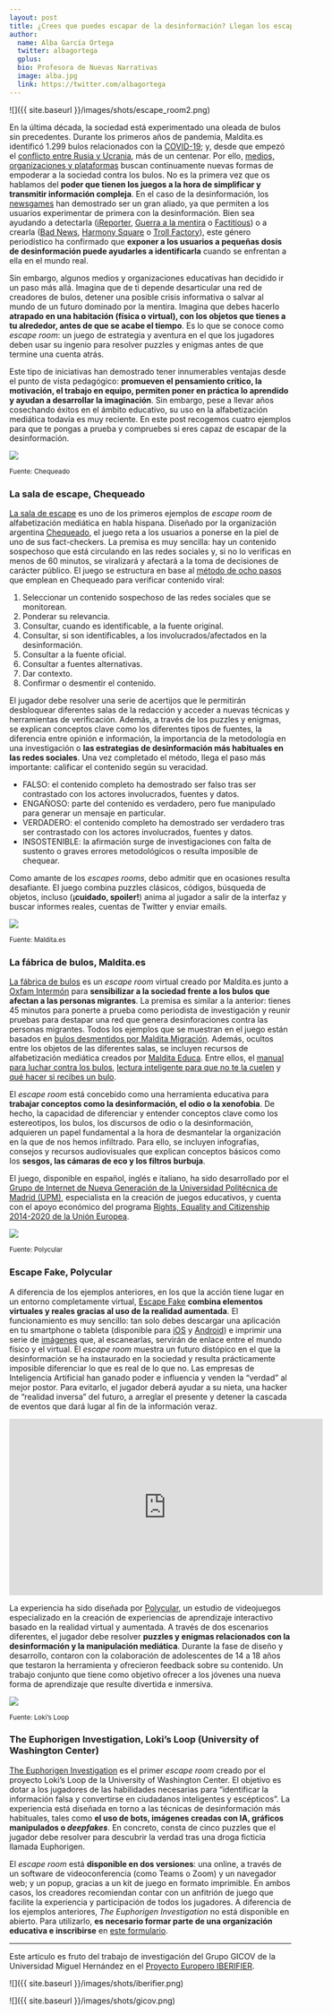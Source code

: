 ```yaml
---
layout: post
title: ¿Crees que puedes escapar de la desinformación? Llegan los escapes rooms de alfabetización mediática
author:
  name: Alba García Ortega
  twitter: albagortega
  gplus:  
  bio: Profesora de Nuevas Narrativas
  image: alba.jpg
  link: https://twitter.com/albagortega
---
```

![]({{ site.baseurl }}/images/shots/escape_room2.png)

En la última década, la sociedad está experimentado una oleada de bulos sin precedentes. Durante los primeros años de pandemia, Maldita.es identificó 1.299 bulos relacionados con la [COVID-19](https://maldita.es/malditobulo/20220808/coronavirus-bulos-pandemia-prevenir-virus-covid-19/); y, desde que empezó el [conflicto entre Rusia y Ucrania](https://maldita.es/malditobulo/20221021/conflicto-militar-rusia-ucrania-bulos/), más de un centenar. Por ello, [medios, organizaciones y plataformas](https://mip.umh.es/blog/2021/10/27/tiktok-desinformacion-alfabetizacion-mediatica/) buscan continuamente nuevas formas de empoderar a la sociedad contra los bulos. No es la primera vez que os hablamos del **poder que tienen los juegos a la hora de simplificar y transmitir información compleja**. En el caso de la desinformación, los [newsgames](https://mip.umh.es/blog/2021/05/27/vacuna-contra-desinformacion-newsgames-teoria-inoculacion/) han demostrado ser un gran aliado, ya que permiten a los usuarios experimentar de primera con la desinformación. Bien sea ayudando a detectarla ([iReporter](https://www.bbc.co.uk/news/resources/idt-8760dd58-84f9-4c98-ade2-590562670096), [Guerra a la mentira](https://lab.rtve.es/webdocs/guerra-mentira/es/) o [Factitious](http://factitious.augamestudio.com/#/)) o a crearla ([Bad News](https://www.getbadnews.com/en#intro), [Harmony Square](https://harmonysquare.game/en) o [Troll Factory](https://trollfactory.yle.fi/)), este género periodístico ha confirmado que **exponer a los usuarios a pequeñas dosis de desinformación puede ayudarles a identificarla** cuando se enfrentan a ella en el mundo real. 

Sin embargo, algunos medios y organizaciones educativas han decidido ir un paso más allá. Imagina que de ti depende desarticular una red de creadores de bulos, detener una posible crisis informativa o salvar al mundo de un futuro dominado por la mentira. Imagina que debes hacerlo **atrapado en una habitación (física o virtual), con los objetos que tienes a tu alrededor, antes de que se acabe el tiempo**. Es lo que se conoce como *escape room*: un juego de estrategia y aventura en el que los jugadores deben usar su ingenio para resolver puzzles y enigmas antes de que termine una cuenta atrás. 

Este tipo de iniciativas han demostrado tener innumerables ventajas desde el punto de vista pedagógico: **promueven el pensamiento crítico, la motivación, el trabajo en equipo, permiten poner en práctica lo aprendido y ayudan a desarrollar la imaginación**. Sin embargo, pese a llevar años cosechando éxitos en el ámbito educativo, su uso en la alfabetización mediática todavía es muy reciente. En este post recogemos cuatro ejemplos para que te pongas a prueba y compruebes si eres capaz de escapar de la desinformación. 

![](https://lh5.googleusercontent.com/N-n3OzyLK9TLri4EzPsOnbU_vVI-WHDSrYf_tSemg71_NTLN43p9VNSWw47ftm-8a9MDOWm4m0QUrvhpaLD7-_0zp-RMBpuRSZspqfxwKiVzORIlDP_nHiz-v5uFOxmeOufNV10JZyF6MAdFwWh3eTlOxhSwgBu_J2Dmrzn-zPbZbPod7Ds_iSIHOFn0xw)

<sup>Fuente: Chequeado

### **La sala de escape, Chequeado**

[La sala de escape](https://chequeado.com/saladeescape/) es uno de los primeros ejemplos de *escape room* de alfabetización mediática en habla hispana. Diseñado por la organización argentina [Chequeado](https://chequeado.com/), el juego reta a los usuarios a ponerse en la piel de uno de sus fact-checkers. La premisa es muy sencilla: hay un contenido sospechoso que está circulando en las redes sociales y, si no lo verificas en menos de 60 minutos, se viralizará y afectará a la toma de decisiones de carácter público. El juego se estructura en base al [método de ocho pasos](https://chequeado.com/metodo/) que emplean en Chequeado para verificar contenido viral: 

1. Seleccionar un contenido sospechoso de las redes sociales que se monitorean. 
2. Ponderar su relevancia.
3. Consultar, cuando es identificable, a la fuente original.
4. Consultar, si son identificables, a los involucrados/afectados en la desinformación.
5. Consultar a la fuente oficial.
6. Consultar a fuentes alternativas.
7. Dar contexto.
8. Confirmar o desmentir el contenido. 

El jugador debe resolver una serie de acertijos que le permitirán desbloquear diferentes salas de la redacción y acceder a nuevas técnicas y herramientas de verificación. Además, a través de los puzzles y enigmas, se explican conceptos clave como los diferentes tipos de fuentes, la diferencia entre opinión e información, la importancia de la metodología en una investigación o **las estrategias de desinformación más habituales en las redes sociales**. Una vez completado el método, llega el paso más importante: calificar el contenido según su veracidad. 

* FALSO: el contenido completo ha demostrado ser falso tras ser contrastado con los actores involucrados, fuentes y datos.
* ENGAÑOSO: parte del contenido es verdadero, pero fue manipulado para generar un mensaje en particular.
* VERDADERO: el contenido completo ha demostrado ser verdadero tras ser contrastado con los actores involucrados, fuentes y datos.
* INSOSTENIBLE: la afirmación surge de investigaciones con falta de sustento o graves errores metodológicos o resulta imposible de chequear.

Como amante de los *escapes rooms*, debo admitir que en ocasiones resulta desafiante. El juego combina puzzles clásicos, códigos, búsqueda de objetos, incluso (**¡cuidado, spoiler!**) anima al jugador a salir de la interfaz y buscar informes reales, cuentas de Twitter y enviar emails. 

![](https://lh3.googleusercontent.com/-XhDmig2VwEA3jaaXejvtJLx7mAYM6tz0ngcoDTOej00ZheSoVz2ntdu-KbmOBvXCOTKvMLKJey0iJe9-Erzg-hpyOpqyUTALP9KmyTJQ-47c4bKuK2So6fFW8IkJtDl5WP4Jf3GUqWOYgnTZ5oB7rmeee58DPj_SxhDkuByu2-oTWj-z_tpTIFu4BCKfQ)

<sup>Fuente: Maldita.es

### **La fábrica de bulos, Maldita.es**

[La fábrica de bulos](https://escaperoom.maldita.es/) es un *escape room* virtual creado por Maldita.es junto a [Oxfam Intermón](https://www.oxfamintermon.org/es) para **sensibilizar a la sociedad frente a los bulos que afectan a las personas migrantes**. La premisa es similar a la anterior: tienes 45 minutos para ponerte a prueba como periodista de investigación y reunir pruebas para destapar una red que genera desinforaciones contra las personas migrantes. Todos los ejemplos que se muestran en el juego están basados en [bulos desmentidos por Maldita Migración](https://maldita.es/migracion/bulos/). Además, ocultos entre los objetos de las diferentes salas, se incluyen recursos de alfabetización mediática creados por [Maldita Educa](https://maldita.es/malditaeduca/). Entre ellos, el [manual para luchar contra los bulos](https://drive.google.com/file/d/1DJBsnUvciKBr0RauRuPi5mp3neSz14VQ/view), [lectura inteligente para que no te la cuelen](https://drive.google.com/file/d/1ofAadIMsS0wi1u-K9vSkug9jwtH2t6j1/view) y [qué hacer si recibes un bulo](https://drive.google.com/file/d/15R3vq4T6jlNsYmgaMZkvogsjhYHpzlpY/view). 

El *escape room* está concebido como una herramienta educativa para **trabajar conceptos como la desinformación, el odio o la xenofobia**. De hecho, la capacidad de diferenciar y entender conceptos clave como los estereotipos, los bulos, los discursos de odio o la desinformación, adquieren un papel fundamental a la hora de desmantelar la organización en la que de nos hemos infiltrado. Para ello, se incluyen infografías, consejos y recursos audiovisuales que explican conceptos básicos como los **sesgos, las cámaras de eco y los filtros burbuja**. 

El juego, disponible en español, inglés e italiano, ha sido desarrollado por el [Grupo de Internet de Nueva Generación de la Universidad Politécnica de Madrid (UPM)](https://ging.github.io/), especialista en la creación de juegos educativos, y cuenta con el apoyo económico del programa [Rights, Equality and Citizenship 2014-2020 de la Unión Europea](https://ec.europa.eu/justice/grants1/programmes-2014-2020/rec/index_en.htm).

![](https://lh3.googleusercontent.com/I3-wqXPck3Lyau0fy2kLc96D0ieASTAVJBsX9PUxAUSXh5cUrvJkoVgCK7Wf1hNAGqGJjbLvwWXpvsOFx_x7ROJ6ZQSZGNtiHo1U7RdDWQlHK-xlLnEKdWom0M2LuGAto8fm-1QvFqCYkasRDOEf6V82d2PNsh0aYkXYdutH9-VsnV_ArCbUJ_mFIG7JRQ)

<sup>Fuente: Polycular 

### **Escape Fake, Polycular**

A diferencia de los ejemplos anteriores, en los que la acción tiene lugar en un entorno completamente virtual, [Escape Fake](https://escapefake.org/en/home-4/) **combina elementos virtuales y reales gracias al uso de la realidad aumentada**. El funcionamiento es muy sencillo: tan solo debes descargar una aplicación en tu smartphone o tableta (disponible para [iOS](https://apps.apple.com/at/app/escape-fake/id1462271723) y [Android](https://play.google.com/store/apps/details?id=com.polycular.escapefake&pcampaignid=MKT-Other-global-all-co-prtnr-py-PartBadge-Mar2515-1&pli=1)) e imprimir una serie de [imágenes](https://escapefake.org/escapefake-markerset-eu.pdf) que, al escanearlas, servirán de enlace entre el mundo físico y el virtual. El *escape room* muestra un futuro distópico en el que la desinformación se ha instaurado en la sociedad y resulta prácticamente imposible diferenciar lo que es real de lo que no. Las empresas de Inteligencia Artificial han ganado poder e influencia y venden la “verdad” al mejor postor. Para evitarlo, el jugador deberá ayudar a su nieta, una hacker de “realidad inversa” del futuro, a arreglar el presente y detener la cascada de eventos que dará lugar al fin de la información veraz.

<iframe width="560" height="315" src="https://www.youtube.com/embed/wmnF1_xoFP4" title="YouTube video player" frameborder="0" allow="accelerometer; autoplay; clipboard-write; encrypted-media; gyroscope; picture-in-picture" allowfullscreen></iframe>

La experiencia ha sido diseñada por [Polycular](https://www.polycular.com/), un estudio de videojuegos especializado en la creación de experiencias de aprendizaje interactivo basado en la realidad virtual y aumentada. A través de dos escenarios diferentes, el jugador debe resolver **puzzles y enigmas relacionados con la desinformación y la manipulación mediática**. Durante la fase de diseño y desarrollo, contaron con la colaboración de adolescentes de 14 a 18 años que testaron la herramienta y ofrecieron feedback sobre su contenido. Un trabajo conjunto que tiene como objetivo ofrecer a los jóvenes una nueva forma de aprendizaje que resulte divertida e inmersiva. 

![](https://lh5.googleusercontent.com/0M_K9dQlWll5vy_LP53r2ZsIjUQH-dxMDxupvzedUy-DZ13sJjZeqpRp7TRZfM1OwWVJqJnQkyC-n3LrCJ2vW3Nrw-d0s4H-TmurX70sGGGKLvk4zJFqq8cMS2gfZ3BOzGmFR35UxnccnNmkeeu4qYucaB__bOPG2ToVkutU-MOexsdtwai2s7tMK2jfUw)

<sup>Fuente: Loki’s Loop

### **The Euphorigen Investigation, Loki’s Loop (University of Washington Center)**

[The Euphorigen Investigation](https://www.lokisloop.org/) es el primer *escape room* creado por el proyecto Loki’s Loop de la University of Washington Center. El objetivo es dotar a los jugadores de las habilidades necesarias para “identificar la información falsa y convertirse en ciudadanos inteligentes y escépticos”. La experiencia está diseñada en torno a las técnicas de desinformación más habituales, tales como **el uso de bots, imágenes creadas con IA, gráficos manipulados o *deepfakes***. En concreto, consta de cinco puzzles que el jugador debe resolver para descubrir la verdad tras una droga ficticia llamada Euphorigen.

El *escape room* está **disponible en dos versiones**: una online, a través de un software de videoconferencia (como Teams o Zoom) y un navegador web; y un popup, gracias a un kit de juego en formato imprimible. En ambos casos, los creadores recomiendan contar con un anfitrión de juego que facilite la experiencia y participación de todos los jugadores. A diferencia de los ejemplos anteriores, *The Euphorigen Investigation* no está disponible en abierto. Para utilizarlo, **es necesario formar parte de una organización educativa e inscribirse** en [este formulario](https://forms.office.com/Pages/ResponsePage.aspx?id=W9229i_wGkSZoBYqxQYL0vUNG6GAIMVFqSMojgIMXWFURFU1OE5aMDlOR0ZOSzBUNVlTVTc2NzAwOC4u&embed=true).

* * *

Este artículo es fruto del trabajo de investigación del Grupo GICOV de la Universidad Miguel Hernández en el [Proyecto Europero IBERIFIER](https://iberifier.eu/).

![]({{ site.baseurl }}/images/shots/iberifier.png)

![]({{ site.baseurl }}/images/shots/gicov.png)
